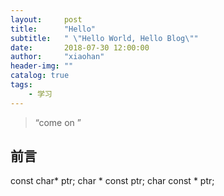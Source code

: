 ```yaml
---
layout:     post
title:      "Hello"
subtitle:   " \"Hello World, Hello Blog\""
date:       2018-07-30 12:00:00
author:     "xiaohan"
header-img: ""
catalog: true
tags:
    - 学习
---
```


> “come on ”


## 前言
const char* ptr;
char * const ptr;
char const * ptr;


